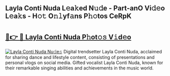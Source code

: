## Layla Conti Nuda L𝚎a𝚔ed N𝚞𝚍e - Part-anO Vi𝚍𝚎o L𝚎a𝚔s - H𝚘𝚝 O𝚗𝚕yf𝚊ns P𝚑𝚘tos CeRpK

# <h2><a href="http://kfd4a9x.oniu.top/?m=Layla+Conti+Nuda">🔗👉 🔴 Layla Conti Nuda P𝚑ot𝚘𝚜 V𝚒d𝚎o</a></h2>

[![Layla Conti Nuda Nu𝚍e𝚜](https://i.imgur.com/0qMVB7G.gif)](http://kfd4a9x.oniu.top/?m=Layla+Conti+Nuda)
Digital trendsetter Layla Conti Nuda, acclaimed for sharing dance and lifestyle content, consisting of presentations and personal vlogs on social media. Gifted vocalist Layla Conti Nuda, known for their remarkable singing abilities and achievements in the music world.  
